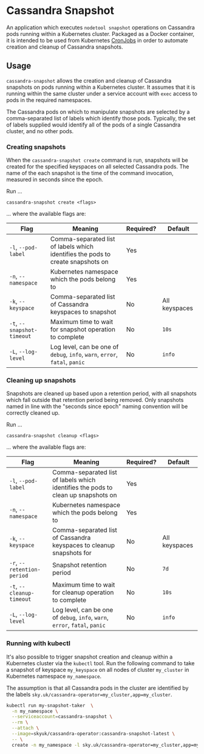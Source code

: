 # Cassandra Snapshot

An application which executes `nodetool snapshot` operations on Cassandra pods running within a Kubernetes cluster.
Packaged as a Docker container, it is intended to be used from Kubernetes [CronJobs](https://kubernetes.io/docs/concepts/workloads/controllers/cron-jobs/)
in order to automate creation and cleanup of Cassandra snapshots.

## Usage

`cassandra-snapshot` allows the creation and cleanup of Cassandra snapshots on pods running within a Kubernetes cluster.
It assumes that it is running within the same cluster under a service account with `exec` access to pods in the required
namespaces.

The Cassandra pods on which to manipulate snapshots are selected by a comma-separated list of labels which identify
those pods. Typically, the set of labels supplied would identify all of the pods of a single Cassandra cluster, and no
other pods.

### Creating snapshots

When the `cassandra-snapshot create` command is run, snapshots will be created for the specified keyspaces on all
selected Cassandra pods. The name of the each snapshot is the time of the command invocation, measured in seconds since
the epoch.

Run ...

`cassandra-snapshot create <flags>`

... where the available flags are:

Flag | Meaning | Required? | Default
---|---|---|---
`-l`, `--pod-label`        | Comma-separated list of labels which identifies the pods to create snapshots on | Yes
`-n`, `--namespace`        | Kubernetes namespace which the pods belong to                                   | Yes 
`-k`, `--keyspace`         | Comma-separated list of Cassandra keyspaces to snapshot                         | No  | All keyspaces
`-t`, `--snapshot-timeout` | Maximum time to wait for snapshot operation to complete                         | No  | `10s`
`-L`, `--log-level`        | Log level, can be one of `debug`, `info`, `warn`, `error`, `fatal`, `panic`     | No  | `info`

### Cleaning up snapshots

Snapshots are cleaned up based upon a retention period, with all snapshots which fall outside that retention period
being removed. Only snapshots named in line with the "seconds since epoch" naming convention will be correctly cleaned
up.

Run ...

`cassandra-snapshot cleanup <flags>`

... where the available flags are:

Flag | Meaning | Required? | Default
---|---|---|---
`-l`, `--pod-label`        | Comma-separated list of labels which identifies the pods to clean up snapshots on | Yes
`-n`, `--namespace`        | Kubernetes namespace which the pods belong to                                     | Yes 
`-k`, `--keyspace`         | Comma-separated list of Cassandra keyspaces to cleanup snapshots for              | No  | All keyspaces
`-r`, `--retention-period` | Snapshot retention period                                                         | No  | `7d`
`-t`, `--cleanup-timeout`  | Maximum time to wait for cleanup operation to complete                            | No  | `10s`
`-L`, `--log-level`        | Log level, can be one of `debug`, `info`, `warn`, `error`, `fatal`, `panic`       | No  | `info`

### Running with kubectl

It's also possible to trigger snapshot creation and cleanup within a Kubernetes cluster via the `kubectl` tool. Run
the following command to take a snapshot of keyspace `my_keyspace` on all nodes of cluster `my_cluster` in Kubernetes
namespace `my_namespace`.

The assumption is that all Cassandra pods in the cluster are identified by the labels `sky.uk/cassandra-operator=my_cluster,app=my_cluster`. 

```bash
kubectl run my-snapshot-taker  \
  -n my_namespace \
  --serviceaccount=cassandra-snapshot \
  --rm \
  --attach \
  --image=skyuk/cassandra-operator:cassandra-snapshot-latest \
  -- \
  create -n my_namespace -l sky.uk/cassandra-operator=my_cluster,app=my_cluster -k my_keyspace
```
